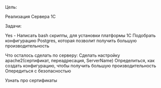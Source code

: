 Цель: 

Реализация Сервера 1С 


Задачи:

Yes - Написать bash скрипты, для установки платформы 1С
Подобрать конфигурацию Postgres, которая позволит получить большую производительность


Что осталось сделать по серверу:
Сделать настройку apache2(сертификат, переадресация, ServerName)
Определиться, как создать конфигурацию, чтобы получить большую производительность
Опередиться с безопасностью

Узнать про сертификаты